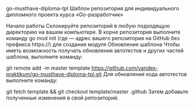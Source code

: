 go-musthave-diploma-tpl
Шаблон репозитория для индивидуального дипломного проекта курса «Go-разработчик»

Начало работы
Склонируйте репозиторий в любую подходящую директорию на вашем компьютере.
В корне репозитория выполните команду go mod init <name> (где <name> — адрес вашего репозитория на GitHub без префикса https://) для создания модуля
Обновление шаблона
Чтобы иметь возможность получать обновления автотестов и других частей шаблона, выполните команду:

git remote add -m master template https://github.com/yandex-praktikum/go-musthave-diploma-tpl.git
Для обновления кода автотестов выполните команду:

git fetch template && git checkout template/master .github
Затем добавьте полученные изменения в свой репозиторий.